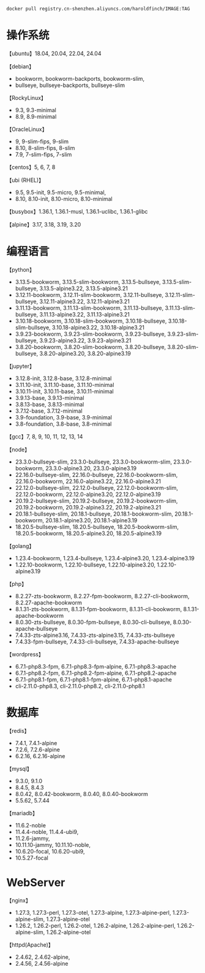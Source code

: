 ```bash
docker pull registry.cn-shenzhen.aliyuncs.com/haroldfinch/IMAGE:TAG
```

# 操作系统

【ubuntu】18.04, 20.04, 22.04, 24.04

【debian】

- bookworm, bookworm-backports, bookworm-slim,
- bullseye, bullseye-backports, bullseye-slim

【RockyLinux】

- 9.3, 9.3-minimal
- 8.9, 8.9-minimal

【OracleLinux】

- 9, 9-slim-fips, 9-slim
- 8.10, 8-slim-fips, 8-slim
- 7.9, 7-slim-fips, 7-slim

【centos】5, 6, 7, 8

【ubi (RHEL)】

- 9.5, 9.5-init, 9.5-micro, 9.5-minimal,
- 8.10, 8.10-init, 8.10-micro, 8.10-minimal

【busybox】1.36.1, 1.36.1-musl, 1.36.1-uclibc, 1.36.1-glibc

【alpine】3.17, 3.18, 3.19, 3.20

# 编程语言

【python】

- 3.13.5-bookworm, 3.13.5-slim-bookworm, 3.13.5-bullseye, 3.13.5-slim-bullseye, 3.13.5-alpine3.22, 3.13.5-alpine3.21
- 3.12.11-bookworm, 3.12.11-slim-bookworm, 3.12.11-bullseye, 3.12.11-slim-bullseye, 3.12.11-alpine3.22, 3.12.11-alpine3.21
- 3.11.13-bookworm, 3.11.13-slim-bookworm, 3.11.13-bullseye, 3.11.13-slim-bullseye, 3.11.13-alpine3.22, 3.11.13-alpine3.21
- 3.10.18-bookworm, 3.10.18-slim-bookworm, 3.10.18-bullseye, 3.10.18-slim-bullseye, 3.10.18-alpine3.22, 3.10.18-alpine3.21
- 3.9.23-bookworm, 3.9.23-slim-bookworm, 3.9.23-bullseye, 3.9.23-slim-bullseye, 3.9.23-alpine3.22, 3.9.23-alpine3.21
- 3.8.20-bookworm, 3.8.20-slim-bookworm, 3.8.20-bullseye, 3.8.20-slim-bullseye, 3.8.20-alpine3.20, 3.8.20-alpine3.19

【jupyter】

- 3.12.8-init, 3.12.8-base, 3.12.8-minimal
- 3.11.10-init, 3.11.10-base, 3.11.10-minimal
- 3.10.11-init, 3.10.11-base, 3.10.11-minimal
- 3.9.13-base, 3.9.13-minimal
- 3.8.13-base, 3.8.13-minimal
- 3.7.12-base, 3.7.12-minimal
- 3.9-foundation, 3.9-base, 3.9-minimal
- 3.8-foundation, 3.8-base, 3.8-minimal

【gcc】7, 8, 9, 10, 11, 12, 13, 14

【node】

- 23.3.0-bullseye-slim, 23.3.0-bullseye, 23.3.0-bookworm-slim, 23.3.0-bookworm, 23.3.0-alpine3.20, 23.3.0-alpine3.19
- 22.16.0-bullseye-slim, 22.16.0-bullseye, 22.16.0-bookworm-slim, 22.16.0-bookworm, 22.16.0-alpine3.22, 22.16.0-alpine3.21
- 22.12.0-bullseye-slim, 22.12.0-bullseye, 22.12.0-bookworm-slim, 22.12.0-bookworm, 22.12.0-alpine3.20, 22.12.0-alpine3.19
- 20.19.2-bullseye-slim, 20.19.2-bullseye, 20.19.2-bookworm-slim, 20.19.2-bookworm, 20.19.2-alpine3.22, 20.19.2-alpine3.21
- 20.18.1-bullseye-slim, 20.18.1-bullseye, 20.18.1-bookworm-slim, 20.18.1-bookworm, 20.18.1-alpine3.20, 20.18.1-alpine3.19
- 18.20.5-bullseye-slim, 18.20.5-bullseye, 18.20.5-bookworm-slim, 18.20.5-bookworm, 18.20.5-alpine3.20, 18.20.5-alpine3.19

【golang】

- 1.23.4-bookworm, 1.23.4-bullseye, 1.23.4-alpine3.20, 1.23.4-alpine3.19
- 1.22.10-bookworm, 1.22.10-bullseye, 1.22.10-alpine3.20, 1.22.10-alpine3.19

【php】

- 8.2.27-zts-bookworm, 8.2.27-fpm-bookworm, 8.2.27-cli-bookworm, 8.2.27-apache-bookworm
- 8.1.31-zts-bookworm, 8.1.31-fpm-bookworm, 8.1.31-cli-bookworm, 8.1.31-apache-bookworm
- 8.0.30-zts-bullseye, 8.0.30-fpm-bullseye, 8.0.30-cli-bullseye, 8.0.30-apache-bullseye
- 7.4.33-zts-alpine3.16, 7.4.33-zts-alpine3.15, 7.4.33-zts-bullseye
- 7.4.33-fpm-bullseye, 7.4.33-cli-bullseye, 7.4.33-apache-bullseye

【wordpress】

- 6.7.1-php8.3-fpm, 6.7.1-php8.3-fpm-alpine, 6.7.1-php8.3-apache
- 6.7.1-php8.2-fpm, 6.7.1-php8.2-fpm-alpine, 6.7.1-php8.2-apache
- 6.7.1-php8.1-fpm, 6.7.1-php8.1-fpm-alpine, 6.7.1-php8.1-apache
- cli-2.11.0-php8.3, cli-2.11.0-php8.2, cli-2.11.0-php8.1

# 数据库

【redis】

- 7.4.1, 7.4.1-alpine
- 7.2.6, 7.2.6-alpine
- 6.2.16, 6.2.16-alpine

【mysql】

- 9.3.0, 9.1.0
- 8.4.5, 8.4.3
- 8.0.42, 8.0.42-bookworm, 8.0.40, 8.0.40-bookworm
- 5.5.62, 5.7.44

【mariadb】

- 11.6.2-noble
- 11.4.4-noble, 11.4.4-ubi9,
- 11.2.6-jammy,
- 10.11.10-jammy, 10.11.10-noble,
- 10.6.20-focal, 10.6.20-ubi9,
- 10.5.27-focal

# WebServer

【nginx】

- 1.27.3, 1.27.3-perl, 1.27.3-otel, 1.27.3-alpine, 1.27.3-alpine-perl, 1.27.3-alpine-slim, 1.27.3-alpine-otel
- 1.26.2, 1.26.2-perl, 1.26.2-otel, 1.26.2-alpine, 1.26.2-alpine-perl, 1.26.2-alpine-slim, 1.26.2-alpine-otel

【httpd(Apache)】

- 2.4.62, 2.4.62-alpine,
- 2.4.56, 2.4.56-alpine

